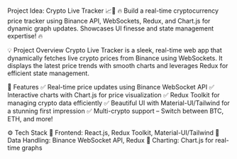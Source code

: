 Project Idea: Crypto Live Tracker 📈🚀
🔥 Build a real-time cryptocurrency price tracker using Binance API, WebSockets, Redux, and Chart.js for dynamic graph updates. Showcases UI finesse and state management expertise! 🔥                               


💡 Project Overview
Crypto Live Tracker is a sleek, real-time web app that dynamically fetches live crypto prices from Binance using WebSockets. It displays the latest price trends with smooth charts and leverages Redux for efficient state management.                                                                                                                                                                                                       


🚀 Features
✅ Real-time price updates using Binance WebSocket API
✅ Interactive charts with Chart.js for price visualization
✅ Redux Toolkit for managing crypto data efficiently
✅ Beautiful UI with Material-UI/Tailwind for a stunning first impression
✅ Multi-crypto support – Switch between BTC, ETH, and more!

⚙️ Tech Stack
🔹 Frontend: React.js, Redux Toolkit, Material-UI/Tailwind
🔹 Data Handling: Binance WebSocket API, Redux
🔹 Charting: Chart.js for real-time graphs

